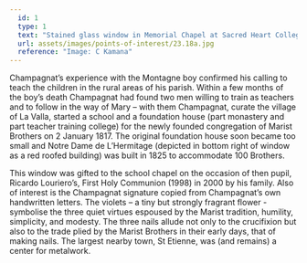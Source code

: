 ```yaml
---
  id: 1
  type: 1
  text: "Stained glass window in Memorial Chapel at Sacred Heart College. By artist Barry Thompson, it depicts Champagnat at the bedside of the dying youth, Jean Baptiste Montagne, who had had no spiritual or other education."
  url: assets/images/points-of-interest/23.18a.jpg
  reference: "Image: C Kamana"
---
```

Champagnat’s experience with the Montagne boy confirmed his calling to teach the children in the rural areas of his parish. Within a few months of the boy’s death Champagnat had found two men willing to train as teachers and to follow in the way of Mary – with them Champagnat, curate the village of La Valla, started a school and a foundation house (part monastery and part teacher training college) for the newly founded congregation of Marist Brothers on 2 January 1817\. The original foundation house soon became too small and Notre Dame de L’Hermitage (depicted in bottom right of window as a red roofed building) was built in 1825 to accommodate 100 Brothers.

This window was gifted to the school chapel on the occasion of then pupil, Ricardo Louriero’s, First Holy Communion (1998) in 2000 by his family. Also of interest is the Champagnat signature copied from Champagnat’s own handwritten letters. The violets – a tiny but strongly fragrant flower - symbolise the three quiet virtues espoused by the Marist tradition, humility, simplicity, and modesty. The three nails allude not only to the crucifixion but also to the trade plied by the Marist Brothers in their early days, that of making nails. The largest nearby town, St Etienne, was (and remains) a center for metalwork.
        